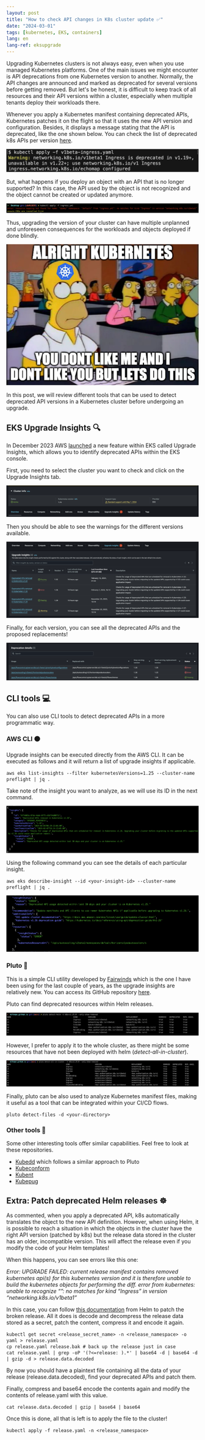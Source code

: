 ```yaml
---
layout: post
title: "How to check API changes in K8s cluster update ✅"
date: "2024-03-01"
tags: [kubernetes, EKS, containers]
lang: en
lang-ref: eksupgrade
--- 
```


Upgrading Kubernetes clusters is not always easy, even when you use managed Kubernetes platforms. One of the main issues we might encounter is API deprecations from one Kubernetes version to another. Normally, the API changes are announced and marked as deprecated for several versions before getting removed. But let's be honest, it is difficult to keep track of all resources and their API versions within a cluster, especially when multiple tenants deploy their workloads there.

Whenever you apply a Kubernetes manifest containing deprecated APIs, Kubernetes patches it on the flight so that it uses the new API version and configuration. Besides, it displays a message stating that the API is deprecated, like the one shown below. You can check the list of deprecated k8s APIs per version [here](https://kubernetes.io/docs/reference/using-api/deprecation-guide/).

![](/assets/img/deprecated.png)

But, what happens if you deploy an object with an API that is no longer supported? In this case, the API used by the object is not recognized and the object cannot be created or updated anymore.

![](/assets/img/failure.png)

Thus, upgrading the version of your cluster can have multiple unplanned and unforeseen consequences for the workloads and objects deployed if done blindly. 

![](/assets/img/k8s-fuckup.png)

In this post, we will review different tools that can be used to detect deprecated API versions in a Kubernetes cluster before undergoing an upgrade.


## EKS Upgrade Insights 🔍

In December 2023 AWS [launched](https://aws.amazon.com/about-aws/whats-new/2023/12/amazon-eks-upgrade-insights/) a new feature within EKS called Upgrade Insights, which allows you to identify deprecated APIs within the EKS console.

First, you need to select the cluster you want to check and click on the Upgrade Insights tab.

![](/assets/img/api1.png)

Then you should be able to see the warnings for the different versions available.

![](/assets/img/api2.png)

Finally, for each version, you can see all the deprecated APIs and the proposed replacements!

![](/assets/img/api3.png)

## CLI tools 💻

You can also use CLI tools to detect deprecated APIs in a more programmatic way.

### AWS CLI 🟠

Upgrade insights can be executed directly from the AWS CLI. It can be executed as follows and it will return a list of upgrade insights if applicable.

```
aws eks list-insights --filter kubernetesVersions=1.25 --cluster-name preflight | jq .
```
Take note of the insight you want to analyze, as we will use its ID in the next command.

![](/assets/img/insight.png)

Using the following command you can see the details of each particular insight.

```
aws eks describe-insight --id <your-insight-id> --cluster-name preflight | jq .
```

![](/assets/img/insight2.png)

### Pluto 🐶

This is a simple CLI utility developed by [Fairwinds](https://www.fairwinds.com/) which is the one I have been using for the last couple of years, as the upgrade insights are relatively new. You can access its GitHub repository [here](https://github.com/FairwindsOps/pluto).

Pluto can find deprecated resources within Helm releases.

![](/assets/img/pluto-1.png)

However, I prefer to apply it to the whole cluster, as there might be some resources that have not been deployed with helm (*detect-all-in-cluster*).

![](/assets/img/pluto-2.png)

Finally, pluto can be also used to analyze Kubernetes manifest files, making it useful as a tool that can be integrated within your CI/CD flows.

```
pluto detect-files -d <your-directory>
```

### Other tools 🧰

Some other interesting tools offer similar capabilities. Feel free to look at these repositories.

- [Kubedd](https://github.com/devtron-labs/silver-surfer?tab=readme-ov-file) which follows a similar approach to Pluto
- [Kubeconform](https://github.com/yannh/kubeconform)
- [Kubent](https://github.com/doitintl/kube-no-trouble)
- [Kubepug](https://github.com/kubepug/kubepug)

## Extra: Patch deprecated Helm releases ☸️

As commented, when you apply a deprecated API, k8s automatically translates the object to the new API definition. However, when using Helm, it is possible to reach a situation in which the objects in the cluster have the right API version (patched by k8s) but the release data stored in the cluster has an older, incompatible version. This will affect the release even if you modify the code of your Helm templates!

When this happens, you can see errors like this one:

*Error: UPGRADE FAILED: current release manifest contains removed kubernetes api(s) for this kubernetes version and it is therefore unable to build the kubernetes objects for performing the diff. error from kubernetes: unable to recognize “”: no matches for kind “Ingress” in version “networking.k8s.io/v1beta1”*

In this case, you can follow [this documentation](https://helm.sh/docs/topics/kubernetes_apis/#updating-api-versions-of-a-release-manifest) from Helm to patch the broken release. All it does is decode and decompress the release data stored as a secret, patch the content, compress it and encode it again.

```
kubectl get secret <release_secret_name> -n <release_namespace> -o yaml > release.yaml
cp release.yaml release.bak # back up the release just in case
cat release.yaml | grep -oP '(?<=release: ).*' | base64 -d | base64 -d | gzip -d > release.data.decoded
```

By now you should have a plaintext file containing all the data of your release (release.data.decoded), find your deprecated APIs and patch them.

Finally, compress and base64 encode the contents again and modify the contents of release.yaml with this value.

```
cat release.data.decoded | gzip | base64 | base64
```

Once this is done, all that is left is to apply the file to the cluster!

```
kubectl apply -f release.yaml -n <release_namespace>
```
